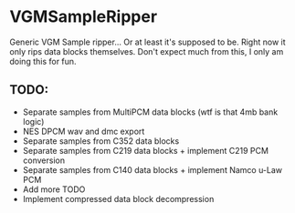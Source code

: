 # VGMSampleRipper
Generic VGM Sample ripper... Or at least it's supposed to be.
Right now it only rips data blocks themselves.
Don't expect much from this, I only am doing this for fun.

## TODO:
- Separate samples from MultiPCM data blocks (wtf is that 4mb bank logic)
- NES DPCM wav and dmc export
- Separate samples from C352 data blocks
- Separate samples from C219 data blocks + implement C219 PCM conversion
- Separate samples from C140 data blocks + implement Namco u-Law PCM
- Add more TODO
- Implement compressed data block decompression

